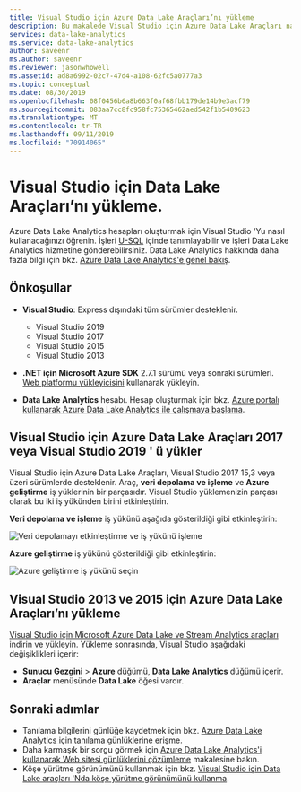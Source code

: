 ```yaml
---
title: Visual Studio için Azure Data Lake Araçları’nı yükleme
description: Bu makalede Visual Studio için Azure Data Lake Araçları nasıl yükleneceği açıklanır.
services: data-lake-analytics
ms.service: data-lake-analytics
author: saveenr
ms.author: saveenr
ms.reviewer: jasonwhowell
ms.assetid: ad8a6992-02c7-47d4-a108-62fc5a0777a3
ms.topic: conceptual
ms.date: 08/30/2019
ms.openlocfilehash: 08f0456b6a8b663f0af68fbb179de14b9e3acf79
ms.sourcegitcommit: 083aa7cc8fc958fc75365462aed542f1b5409623
ms.translationtype: MT
ms.contentlocale: tr-TR
ms.lasthandoff: 09/11/2019
ms.locfileid: "70914065"
---
```

# <a name="install-data-lake-tools-for-visual-studio"></a>Visual Studio için Data Lake Araçları’nı yükleme.

Azure Data Lake Analytics hesapları oluşturmak için Visual Studio 'Yu nasıl kullanacağınızı öğrenin. İşleri [U-SQL](data-lake-analytics-u-sql-get-started.md) içinde tanımlayabilir ve işleri Data Lake Analytics hizmetine gönderebilirsiniz. Data Lake Analytics hakkında daha fazla bilgi için bkz. [Azure Data Lake Analytics'e genel bakış](data-lake-analytics-overview.md).

## <a name="prerequisites"></a>Önkoşullar

* **Visual Studio**: Express dışındaki tüm sürümler desteklenir.

  * Visual Studio 2019
  * Visual Studio 2017
  * Visual Studio 2015
  * Visual Studio 2013

* **.NET için Microsoft Azure SDK** 2.7.1 sürümü veya sonraki sürümleri. [Web platformu yükleyicisini](https://www.microsoft.com/web/downloads/platform.aspx) kullanarak yükleyin.
* **Data Lake Analytics** hesabı. Hesap oluşturmak için bkz. [Azure portalı kullanarak Azure Data Lake Analytics ile çalışmaya başlama](data-lake-analytics-get-started-portal.md).

## <a name="install-azure-data-lake-tools-for-visual-studio-2017-or-visual-studio-2019"></a>Visual Studio için Azure Data Lake Araçları 2017 veya Visual Studio 2019 ' ü yükler

Visual Studio için Azure Data Lake Araçları, Visual Studio 2017 15,3 veya üzeri sürümlerde desteklenir. Araç, **veri depolama ve işleme** ve **Azure geliştirme** iş yüklerinin bir parçasıdır. Visual Studio yüklemenizin parçası olarak bu iki iş yükünden birini etkinleştirin.

**Veri depolama ve işleme** iş yükünü aşağıda gösterildiği gibi etkinleştirin:

![Veri depolamayı etkinleştirme ve iş yükünü işleme](./media/data-lake-analytics-data-lake-tools-get-started/data-lake-tools-for-vs-2019-install-01.png)

**Azure geliştirme** iş yükünü gösterildiği gibi etkinleştirin:

![Azure geliştirme iş yükünü seçin](./media/data-lake-analytics-data-lake-tools-get-started/data-lake-tools-for-vs-2019-install-02.png)

## <a name="install-azure-data-lake-tools-for-visual-studio-2013-and-2015"></a>Visual Studio 2013 ve 2015 için Azure Data Lake Araçları’nı yükleme

[Visual Studio için Microsoft Azure Data Lake ve Stream Analytics araçları ](https://aka.ms/adltoolsvs)indirin ve yükleyin. Yükleme sonrasında, Visual Studio aşağıdaki değişiklikleri içerir:

* **Sunucu Gezgini** > **Azure** düğümü, **Data Lake Analytics** düğümü içerir.
* **Araçlar** menüsünde **Data Lake** öğesi vardır.

## <a name="next-steps"></a>Sonraki adımlar

* Tanılama bilgilerini günlüğe kaydetmek için bkz. [Azure Data Lake Analytics için tanılama günlüklerine erişme](data-lake-analytics-diagnostic-logs.md).
* Daha karmaşık bir sorgu görmek için [Azure Data Lake Analytics'i kullanarak Web sitesi günlüklerini çözümleme](data-lake-analytics-analyze-weblogs.md) makalesine bakın.
* Köşe yürütme görünümünü kullanmak için bkz. [Visual Studio için Data Lake araçları 'Nda köşe yürütme görünümünü kullanma](data-lake-analytics-data-lake-tools-use-vertex-execution-view.md).

